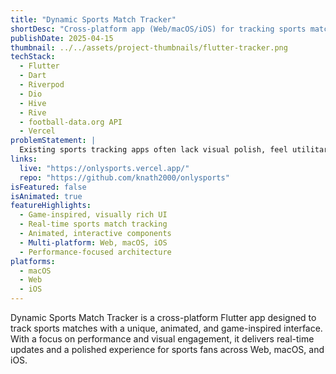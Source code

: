 ```yaml
---
title: "Dynamic Sports Match Tracker"
shortDesc: "Cross-platform app (Web/macOS/iOS) for tracking sports matches with a unique, game-inspired UI and focus on performance. Initial focus: Soccer."
publishDate: 2025-04-15
thumbnail: ../../assets/project-thumbnails/flutter-tracker.png
techStack:
  - Flutter
  - Dart
  - Riverpod
  - Dio
  - Hive
  - Rive
  - football-data.org API
  - Vercel
problemStatement: |
  Existing sports tracking apps often lack visual polish, feel utilitarian, or suffer from performance issues. This project aims to combine rich data presentation with a highly engaging, game-inspired, and performant user experience.
links:
  live: "https://onlysports.vercel.app/"
  repo: "https://github.com/knath2000/onlysports"
isFeatured: false
isAnimated: true
featureHighlights:
  - Game-inspired, visually rich UI
  - Real-time sports match tracking
  - Animated, interactive components
  - Multi-platform: Web, macOS, iOS
  - Performance-focused architecture
platforms:
  - macOS
  - Web
  - iOS
---
```


Dynamic Sports Match Tracker is a cross-platform Flutter app designed to track sports matches with a unique, animated, and game-inspired interface. With a focus on performance and visual engagement, it delivers real-time updates and a polished experience for sports fans across Web, macOS, and iOS.